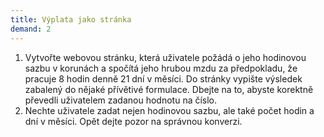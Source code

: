 ```yaml
---
title: Výplata jako stránka
demand: 2
---
```


1. Vytvořte webovou stránku, která uživatele požádá o jeho hodinovou sazbu v korunách a spočítá jeho hrubou mzdu za předpokladu, že pracuje 8 hodin denně 21 dní v měsíci. Do stránky vypište výsledek zabalený do nějaké přívětivé formulace. Dbejte na to, abyste korektně převedli uživatelem zadanou hodnotu na číslo.
1. Nechte uživatele zadat nejen hodinovou sazbu, ale také počet hodin a dní v měsíci. Opět dejte pozor na správnou konverzi.

<!-- ---solution

```js
const hodinovaSazba = Number(prompt("Jaka je vasa hodinova sazba?"));
const pocetHodin = Number(prompt("Kolko hodin denne pracujete?"));
const pocetDni = Number(prompt("Kolko dni mesacne pracujete?"));
​
document.body.innerHTML += "<p>" + (hodinovaSazba*pocetHodin*pocetDni) + "</p>";
``` -->
